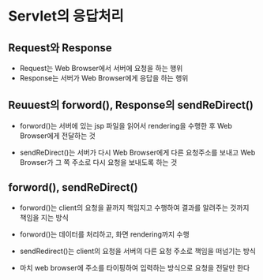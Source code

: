 # Servlet의 응답처리

## Request와 Response
* Request는 Web Browser에서 서버에 요청을 하는 행위
* Response는 서버가 Web Browser에게 응답을 하는 행위

## Reuuest의 forword(), Response의 sendReDirect()
* forword()는 서버에 있는 jsp 파일을 읽어서 rendering을
	수행한 후 Web Browser에게 전달하는 것

* sendReDirect()는 서버가 다시 Web Browser에게 다른
	요청주소를 보내고 Web Browser가 그 쪽 주소로 다시 요청을
	보내도록 하는 것
	
## forword(), sendReDirect()
* forword()는 client의 요청을 끝까지 책임지고 수행하여
	결과를 알려주는 것까지 책임을 지는 방식
* forword()는 데이터를 처리하고, 화면 rendering까지 수행	

* sendRedirect()는 client의 요청을 서버의 다른 요청 주소로
	책임을 떠넘기는 방식
* 마치 web browser에 주소를 타이핑하여 입력하는 방식으로 
	요청을 전달만 한다
		

